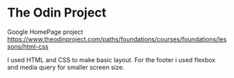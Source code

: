 # The Odin Project
Google HomePage project
https://www.theodinproject.com/paths/foundations/courses/foundations/lessons/html-css


I used HTML and CSS to make basic layout.
For the footer i used flexbox and media query for smaller screen size.
